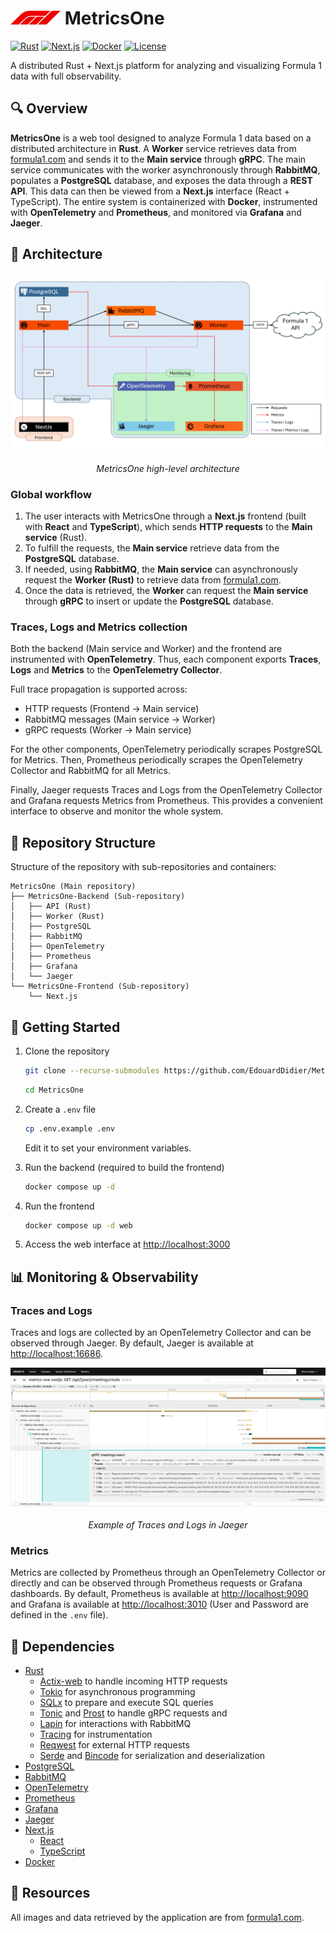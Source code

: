 # <img src="docs/logo.png" width="80em"> MetricsOne

[![Rust](https://img.shields.io/badge/Rust-1.80+-orange.svg)](https://rust-lang.org/)
[![Next.js](https://img.shields.io/badge/Frontend-Next.js-lightgrey.svg)](https://nextjs.org/)
[![Docker](https://img.shields.io/badge/Docker-ready-blue.svg)](https://www.docker.com/)
[![License](https://img.shields.io/badge/license-MIT-green.svg)](LICENSE)

A distributed Rust + Next.js platform for analyzing and visualizing Formula 1 data with full observability.

## 🔍 Overview

**MetricsOne** is a web tool designed to analyze Formula 1 data based on a distributed architecture in **Rust**. 
A **Worker** service retrieves data from [formula1.com](https://formula1.com/) and sends it to the **Main service** through **gRPC**. 
The main service communicates with the worker asynchronously through **RabbitMQ**, populates a **PostgreSQL** database, and exposes the data through a **REST API**.
This data can then be viewed from a **Next.js** interface (React + TypeScript). 
The entire system is containerized with **Docker**, instrumented with **OpenTelemetry** and **Prometheus**, and monitored via **Grafana** and **Jaeger**.

## 🧰 Architecture

![MetricsOne Architecture](docs/Architecture.png)
<sub>*<center>MetricsOne high-level architecture</center>*</sub>


### Global workflow 

1. The user interacts with MetricsOne through a **Next.js** frontend (built with **React** and **TypeScript**), which sends **HTTP requests** to the **Main service** (Rust).
2. To fulfill the requests, the **Main service** retrieve data from the **PostgreSQL** database.
3. If needed, using **RabbitMQ**, the **Main service** can asynchronously request the **Worker (Rust)** to retrieve data from [formula1.com](https://formula1.com/).
4. Once the data is retrieved, the **Worker** can request the **Main service** through **gRPC** to insert or update the **PostgreSQL** database.

### Traces, Logs and Metrics collection

Both the backend (Main service and Worker) and the frontend are instrumented with **OpenTelemetry**.
Thus, each component exports **Traces**, **Logs** and **Metrics** to the **OpenTelemetry Collector**.

Full trace propagation is supported across:
- HTTP requests (Frontend -> Main service)
- RabbitMQ messages (Main service -> Worker)
- gRPC requests (Worker -> Main service)

For the other components, OpenTelemetry periodically scrapes PostgreSQL for Metrics.
Then, Prometheus periodically scrapes the OpenTelemetry Collector and RabbitMQ for all Metrics.

Finally, Jaeger requests Traces and Logs from the OpenTelemetry Collector and Grafana requests Metrics from Prometheus.
This provides a convenient interface to observe and monitor the whole system.

## 🧱 Repository Structure

Structure of the repository with sub-repositories and containers:
```
MetricsOne (Main repository)
├── MetricsOne-Backend (Sub-repository)
│   ├── API (Rust)
│   ├── Worker (Rust)
│   ├── PostgreSQL
│   ├── RabbitMQ 
│   ├── OpenTelemetry 
│   ├── Prometheus
│   ├── Grafana
│   └── Jaeger
└── MetricsOne-Frontend (Sub-repository)
    └── Next.js
```

## 🚀 Getting Started

1. Clone the repository 
    ```bash
    git clone --recurse-submodules https://github.com/EdouardDidier/MetricsOne.git
    ```
    ```bash
    cd MetricsOne
    ```
2. Create a `.env` file 
    ```bash
    cp .env.example .env
    ```
   Edit it to set your environment variables. 

3. Run the backend (required to build the frontend) 
    ```bash
    docker compose up -d
    ```
4. Run the frontend 
    ```bash
    docker compose up -d web
    ```
5. Access the web interface at [http://localhost:3000](http://localhost:3000)

## 📊 Monitoring & Observability

### Traces and Logs

Traces and logs are collected by an OpenTelemetry Collector and can be observed through Jaeger. 
By default, Jaeger is available at [http://localhost:16686](http://localhost:16686).

![Jaeger Example](docs/ExampleJaeger.png)
<sub>*<center>Example of Traces and Logs in Jaeger</center>*</sub>

### Metrics

Metrics are collected by Prometheus through an OpenTelemetry Collector or directly and can be observed through Prometheus requests or Grafana dashboards.
By default, Prometheus is available at [http://localhost:9090](http://localhost:9090) and Grafana is available at [http://localhost:3010](http://localhost:3010) (User and Password are defined in the `.env` file).

## 🧩 Dependencies

- [Rust](https://www.rust-lang.org/)
    - [Actix-web](https://actix.rs/) to handle incoming HTTP requests
    - [Tokio](https://tokio.rs/) for asynchronous programming
    - [SQLx](https://github.com/launchbadge/sqlx) to prepare and execute SQL queries
    - [Tonic](https://github.com/hyperium/tonic) and [Prost](https://github.com/tokio-rs/prost) to handle gRPC requests and 
    - [Lapin](https://github.com/amqp-rs/lapin) for interactions with RabbitMQ
    - [Tracing](https://github.com/tokio-rs/tracing) for instrumentation
    - [Reqwest](https://github.com/seanmonstar/reqwest) for external HTTP requests
    - [Serde](https://serde.rs/) and [Bincode](https://sr.ht/~stygianentity/bincode/) for serialization and deserialization
- [PostgreSQL](https://www.postgresql.org/)
- [RabbitMQ](https://www.rabbitmq.com/)
- [OpenTelemetry](https://opentelemetry.io/)
- [Prometheus](https://prometheus.io/)
- [Grafana](https://grafana.com/)
- [Jaeger](https://www.jaegertracing.io/)
- [Next.js](https://nextjs.org/)
    - [React](https://react.dev/)
    - [TypeScript](https://www.typescriptlang.org/)
- [Docker](https://www.docker.com/)

## 📝 Resources

All images and data retrieved by the application are from [formula1.com](https://formula1.com/).
